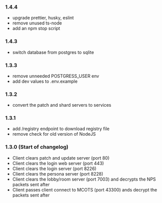### 1.4.4

- upgrade prettier, husky, eslint
- remove unused ts-node
- add an npm stop script

### 1.4.3

- switch database from postgres to sqlite

### 1.3.3

- remove unneeded POSTGRESS_USER env
- add dev values to .env.example

### 1.3.2

- convert the patch and shard servers to services

### 1.3.1

- add /registry endpoint to download registry file
- remove check for old version of NodeJS

### 1.3.0 (Start of changelog)

- Client clears patch and update server (port 80)
- Client clears the login web server (port 443)
- Client clears the login server (port 8226)
- Client clears the persona server (port 8228)
- Client clears the lobby/room server (port 7003) and decrypts the NPS packets sent after
- Client passes client connect to MCOTS (port 43300) ands decrypt the packets sent after
